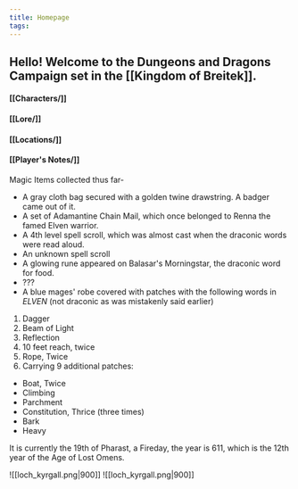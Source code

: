 ```yaml
---
title: Homepage
tags:
---
```

## Hello! Welcome to the Dungeons and Dragons Campaign set in the [[Kingdom of Breitek]].

#### [[Characters/]]
#### [[Lore/]]
#### [[Locations/]]
#### [[Player's Notes/]]

Magic Items collected thus far-
- A gray cloth bag secured with a golden twine drawstring. A badger came out of it.
- A set of Adamantine Chain Mail, which once belonged to Renna the famed Elven warrior.
- A 4th level spell scroll, which was almost cast when the draconic words were read aloud.
- An unknown spell scroll
- A glowing rune appeared on Balasar's Morningstar, the draconic word for food.
- ???
- A blue mages' robe covered with patches with the following words in *ELVEN* (not draconic as was mistakenly said earlier)
1. Dagger
2. Beam of Light
3. Reflection
4. 10 feet reach, twice
5. Rope, Twice
6. Carrying
9 additional patches:
- Boat, Twice
- Climbing
- Parchment
- Constitution, Thrice (three times)
- Bark
- Heavy




It is currently the 19th of Pharast, a Fireday, the year is 611, which is the 12th year of the Age of Lost Omens.

![[loch_kyrgall.png|900]]
![[loch_kyrgall.png|900]]